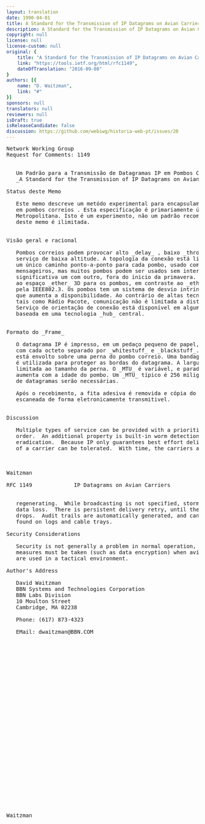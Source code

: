 ```yaml
---
layout: translation
date: 1990-04-01
title: A Standard for the Transmission of IP Datagrams on Avian Carriers
description: A Standard for the Transmission of IP Datagrams on Avian Carriers
copyright: null
license: null
license-custom: null
original: {
    title: "A Standard for the Transmission of IP Datagrams on Avian Carriers",
    link: "https://tools.ietf.org/html/rfc1149",
    dateOfTranslation: "2016-09-08"
}
authors: [{
    name: "D. Waitzman",
    link: "#"
}]
sponsors: null
translators: null
reviewers: null
isDraft: true
isReleaseCandidate: false
discussion: https://github.com/webiwg/historia-web-pt/issues/20
---
```


<pre>
Network Working Group                                        D. Waitzman
Request for Comments: 1149                                       BBN STC
                                                            1 April 1990

   Um Padrão para a Transmissão de Datagramas IP em Pombos Correios
   _A Standard for the Transmission of IP Datagrams on Avian Carriers_

Status deste Memo
   
   Este memo descreve um metódo experimental para encapsulamento de datagramas de IP
   em pombos correios . Esta especificação é primariamente útil em Redes de Área
   Metropolitana. Isto é um experimento, não um padrão recomendado. Distribuição
   deste memo é ilimitada.
 

Visão geral e racional

   Pombos correios podem provocar alto _delay_ , baixo _throughput_ e 
   serviço de baixa altitude. A topologia da conexão está limitada a
   um único caminho ponto-a-ponto para cada pombo, usado com padrão dos 
   mensageiros, mas muitos pombos podem ser usados sem interferência 
   significativa um com outro, fora do ínicio da primavera. Isto é devido
   ao espaço _ether_ 3D para os pombos, em contraste ao _ether_ 1D usado
   pela IEEE802.3. Os pombos tem um sistema de desvio intrínseco de colisão,
   que aumenta a disponibilidade. Ao contrário de altas tecnologias de rede,
   tais como Rádio Pacote, comunicação não é limitada a distância linha de visão.
   Serviço de orientação de conexão está disponível em algumas cidades, usualmente
   baseada em uma tecnologia _hub_ central.


Formato do _Frame_

   O datagrama IP é impresso, em um pedaço pequeno de papel, em hexadecimal,
   com cada octeto separado por _whitestuff_ e _blackstuff_. O rolo de papel
   está envolto sobre uma perna do pombo correio. Uma bandagem de fita adesiva
   é utilizada para proteger as bordas do datagrama. A largura da bandagem é 
   limitada ao tamanho da perna. O _MTU_ é variável, e paradoxalmente, geralmente
   aumenta com a idade do pombo. Um _MTU_ típico é 256 miligramas. Algumas plataformas
   de datagramas serão necessárias.

   Após o recebimento, a fita adesiva é removida e cópia do papel é oticalmente
   escaneada de forma eletronicamente transmitivel.
  

Discussion

   Multiple types of service can be provided with a prioritized pecking
   order.  An additional property is built-in worm detection and
   eradication.  Because IP only guarantees best effort delivery, loss
   of a carrier can be tolerated.  With time, the carriers are self-



Waitzman                                                        [Page 1]

RFC 1149             IP Datagrams on Avian Carriers         1 April 1990


   regenerating.  While broadcasting is not specified, storms can cause
   data loss.  There is persistent delivery retry, until the carrier
   drops.  Audit trails are automatically generated, and can often be
   found on logs and cable trays.

Security Considerations

   Security is not generally a problem in normal operation, but special
   measures must be taken (such as data encryption) when avian carriers
   are used in a tactical environment.

Author's Address

   David Waitzman
   BBN Systems and Technologies Corporation
   BBN Labs Division
   10 Moulton Street
   Cambridge, MA 02238

   Phone: (617) 873-4323

   EMail: dwaitzman@BBN.COM





























Waitzman                                                        [Page 2]
</pre>